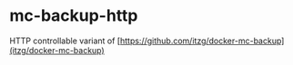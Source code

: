 # mc-backup-http
HTTP controllable variant of [https://github.com/itzg/docker-mc-backup](itzg/docker-mc-backup)
